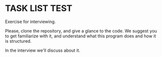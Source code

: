 # TASK LIST TEST

Exercise for interviewing.

Please, clone the repository, and give a glance to the code. We suggest you to get familiarize with it, and understand what this program does and how it is structured.

In the interview we'll discuss about it.